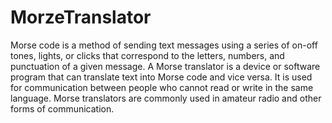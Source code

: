 # MorzeTranslator
Morse code is a method of sending text messages using a series of on-off tones, lights, or clicks that correspond to the letters, numbers, and punctuation of a given message. A Morse translator is a device or software program that can translate text into Morse code and vice versa. It is used for communication between people who cannot read or write in the same language. Morse translators are commonly used in amateur radio and other forms of communication.
